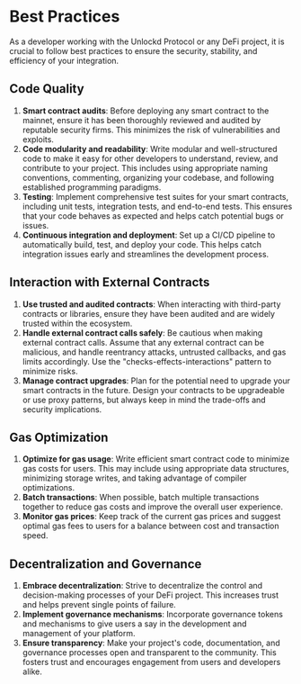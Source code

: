 # Best Practices

As a developer working with the Unlockd Protocol or any DeFi project, it is crucial to follow best practices to ensure the security, stability, and efficiency of your integration.

## Code Quality

1. **Smart contract audits**: Before deploying any smart contract to the mainnet, ensure it has been thoroughly reviewed and audited by reputable security firms. This minimizes the risk of vulnerabilities and exploits.
2. **Code modularity and readability**: Write modular and well-structured code to make it easy for other developers to understand, review, and contribute to your project. This includes using appropriate naming conventions, commenting, organizing your codebase, and following established programming paradigms.
3. **Testing**: Implement comprehensive test suites for your smart contracts, including unit tests, integration tests, and end-to-end tests. This ensures that your code behaves as expected and helps catch potential bugs or issues.
4. **Continuous integration and deployment**: Set up a CI/CD pipeline to automatically build, test, and deploy your code. This helps catch integration issues early and streamlines the development process.

## Interaction with External Contracts

1. **Use trusted and audited contracts**: When interacting with third-party contracts or libraries, ensure they have been audited and are widely trusted within the ecosystem.
2. **Handle external contract calls safely**: Be cautious when making external contract calls. Assume that any external contract can be malicious, and handle reentrancy attacks, untrusted callbacks, and gas limits accordingly. Use the "checks-effects-interactions" pattern to minimize risks.
3. **Manage contract upgrades**: Plan for the potential need to upgrade your smart contracts in the future. Design your contracts to be upgradeable or use proxy patterns, but always keep in mind the trade-offs and security implications.

## Gas Optimization

1. **Optimize for gas usage**: Write efficient smart contract code to minimize gas costs for users. This may include using appropriate data structures, minimizing storage writes, and taking advantage of compiler optimizations.
2. **Batch transactions**: When possible, batch multiple transactions together to reduce gas costs and improve the overall user experience.
3. **Monitor gas prices**: Keep track of the current gas prices and suggest optimal gas fees to users for a balance between cost and transaction speed.

## Decentralization and Governance

1. **Embrace decentralization**: Strive to decentralize the control and decision-making processes of your DeFi project. This increases trust and helps prevent single points of failure.
2. **Implement governance mechanisms**: Incorporate governance tokens and mechanisms to give users a say in the development and management of your platform.
3. **Ensure transparency**: Make your project's code, documentation, and governance processes open and transparent to the community. This fosters trust and encourages engagement from users and developers alike.
